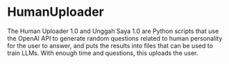 # HumanUploader
The Human Uploader 1.0 and Unggah Saya 1.0 are Python scripts that use the OpenAI API to generate random questions related to human personality for the user to answer, and puts the results into files that can be used to train LLMs. With enough time and questions, this uploads the user.
